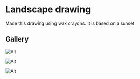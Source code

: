 # Landscape drawing

Made this drawing using wax crayons. It is based on a sunset

## Gallery

![Alt](https://cloud-uwb51u8ek-hack-club-bot.vercel.app/0img20240826233301.jpg)

![Alt](https://cloud-uwb51u8ek-hack-club-bot.vercel.app/2img20240826233315.jpg)

![Alt](https://cloud-uwb51u8ek-hack-club-bot.vercel.app/3img20240826233328.jpg)
